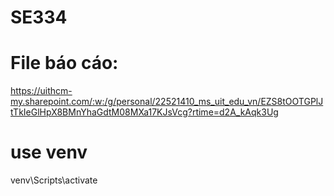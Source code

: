 # SE334

# File báo cáo:

https://uithcm-my.sharepoint.com/:w:/g/personal/22521410_ms_uit_edu_vn/EZS8tOOTGPlJtTkIeGlHpX8BMnYhaGdtM08MXa17KJsVcg?rtime=d2A_kAqk3Ug

# use venv

venv\Scripts\activate
